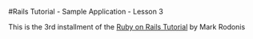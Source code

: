 #Rails Tutorial - Sample Application - Lesson 3

This is the 3rd installment of the [Ruby on Rails Tutorial](http://railstutorial.org/) by Mark Rodonis